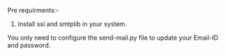 Pre requirments:-

1. Install ssl and smtplib in your system.

You only need to configure the send-mail.py file to update your Email-ID and password.
